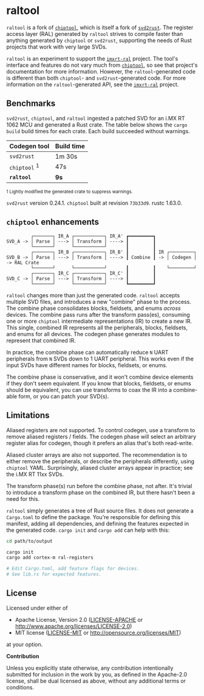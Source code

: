raltool
=======

`raltool` is a fork of [`chiptool`][], which is itself a fork of [`svd2rust`][].
The register access layer (RAL) generated by `raltool` strives to compile faster
than anything generated by `chiptool` or `svd2rust`, supporting the needs of
Rust projects that work with very large SVDs.

`raltool` is an experiment to support the [`imxrt-ral`][] project. The
tool's interface and features do not vary much from [`chiptool`][], so see
that project's documentation for more information. However, the
`raltool`-generated code is different than both `chiptool`- and
`svd2rust`-generated code. For more information on the `raltool`-generated API,
see the [`imxrt-ral`][] project.

  [`chiptool`]: https://github.com/embassy-rs/chiptool
  [`svd2rust`]: https://github.com/rust-embedded/svd2rust
  [`imxrt-ral`]: https://github.com/imxrt-rs/imxrt-ral

Benchmarks
----------

`svd2rust`, `chiptool`, and `raltool` ingested a patched SVD for an i.MX RT 1062
MCU and generated a Rust crate. The table below shows the `cargo build` build
times for each crate. Each build succeeded without warnings.

| Codegen tool            | Build time |
|:------------------------|:-----------|
| `svd2rust`              | 1m 30s     |
| `chiptool` <sup>1</sup> | 47s        |
| **`raltool`**           | **9s**     |

<sup>1 Lightly modified the generated crate to suppress warnings.</sup>

`svd2rust` version 0.24.1. `chiptool` built at revision `73b33d9`. rustc 1.63.0.

`chiptool` enhancements
-----------------------

             ┌───────┐ IR_A ┌───────────┐ IR_A' ┏━━━━━━━━━┓
    SVD_A -> │ Parse │ ---> │ Transform │ ----> ┃         ┃
             └───────┘      └───────────┘       ┃         ┃
             ┌───────┐ IR_B ┌───────────┐ IR_B' ┃         ┃ IR ┌─────────┐
    SVD_B -> │ Parse │ ---> │ Transform │ ----> ┃ Combine ┃ -> │ Codegen │ -> RAL Crate
             └───────┘      └───────────┘       ┃         ┃    └─────────┘
             ┌───────┐ IR_C ┌───────────┐ IR_C' ┃         ┃
    SVD_C -> │ Parse │ ---> │ Transform │ ----> ┃         ┃
             └───────┘      └───────────┘       ┗━━━━━━━━━┛

`raltool` changes more than just the generated code. `raltool` accepts multiple
SVD files, and introduces a new "combine" phase to the process. The
combine phase consolidates blocks, fieldsets, and enums *across* devices. The
combine pass runs after the transform pass(es), consuming one or more `chiptool`
intermediate representations (IR) to create a new IR. This single, combined IR
represents all the peripherals, blocks, fieldsets, and enums for all devices.
The codegen phase generates modules to represent that combined IR.

In practice, the combine phase can automatically reduce `N` UART peripherals
from `N` SVDs down to 1 UART peripheral. This works even if the input SVDs have
different names for blocks, fieldsets, or enums.

The combine phase is conservative, and it won't combine device elements if
they don't seem equivalent. If you know that blocks, fieldsets, or enums
should be equivalent, you can use transforms to coax the IR into a combine-able
form, or you can patch your SVD(s).

Limitations
-----------

Aliased registers are not supported. To control codegen, use a transform to
remove aliased registers / fields. The codegen phase will select an arbitrary
register alias for codegen, though it prefers an alias that's both
read-write.

Aliased cluster arrays are also not supported. The recommendation is to either
remove the peripherals, or describe the peripherals differently, using
`chiptool` YAML. Surprisingly, aliased cluster arrays appear in practice; see
the i.MX RT 11xx SVDs.

The transform phase(s) run before the combine phase, not after. It's
trivial to introduce a transform phase on the combined IR, but there
hasn't been a need for this.

`raltool` simply generates a tree of Rust source files. It does not generate a
`Cargo.toml` to define the package. You're responsible for defining this
manifest, adding all dependencies, and defining the features expected in the
generated code. `cargo init` and `cargo add` can help with this:

``` bash
cd path/to/output

cargo init
cargo add cortex-m ral-registers

# Edit Cargo.toml, add feature flags for devices.
# See lib.rs for expected features.
```

License
-------

Licensed under either of

- Apache License, Version 2.0 ([LICENSE-APACHE][] or
  http://www.apache.org/licenses/LICENSE-2.0)
- MIT license ([LICENSE-MIT][] or http://opensource.org/licenses/MIT)

at your option.

  [LICENSE-APACHE]: LICENSE-APACHE
  [LICENSE-MIT]: LICENSE-MIT

**Contribution**

Unless you explicitly state otherwise, any contribution intentionally submitted
for inclusion in the work by you, as defined in the Apache-2.0 license, shall be
dual licensed as above, without any additional terms or conditions.
